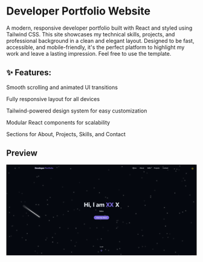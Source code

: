 # Developer Portfolio Website

A modern, responsive developer portfolio built with React and styled using Tailwind CSS. This site showcases my technical skills, projects, and professional background in a clean and elegant layout. Designed to be fast, accessible, and mobile-friendly, it's the perfect platform to highlight my work and leave a lasting impression. Feel free to use the template.

## ✨ Features:

Smooth scrolling and animated UI transitions

Fully responsive layout for all devices

Tailwind-powered design system for easy customization

Modular React components for scalability

Sections for About, Projects, Skills, and Contact

## Preview

![Alt text](./public/Preview.png "Hero Section Preview")